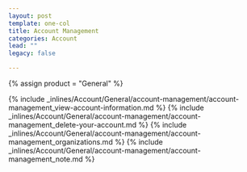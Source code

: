 ```yaml
---
layout: post
template: one-col
title: Account Management
categories: Account
lead: ""
legacy: false

---
```

{% assign product = "General" %}

{% include _inlines/Account/General/account-management/account-management_view-account-information.md %}
{% include _inlines/Account/General/account-management/account-management_delete-your-account.md %}
{% include _inlines/Account/General/account-management/account-management_organizations.md %}
{% include _inlines/Account/General/account-management/account-management_note.md %}
